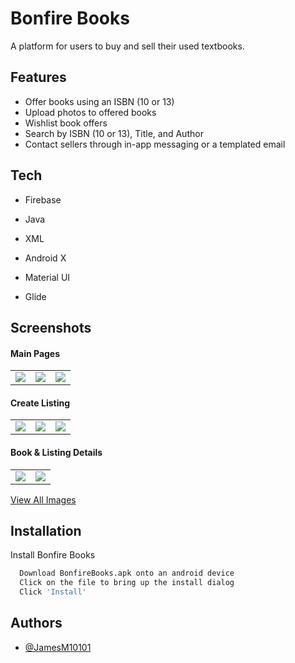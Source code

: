 # Bonfire Books

A platform for users to buy and sell their used textbooks.

## Features

- Offer books using an ISBN (10 or 13)
- Upload photos to offered books
- Wishlist book offers
- Search by ISBN (10 or 13), Title, and Author
- Contact sellers through in-app messaging or a templated email

## Tech

- Firebase

- Java

- XML

- Android X

- Material UI

- Glide

## Screenshots

#### Main Pages

<table>
  <tr>
    <td valign="top">
      <img src="https://i.imgur.com/oWi051c.jpg" />
    </td>
    <td valign="top">
      <img src="https://i.imgur.com/WZsyXMK.jpg" />
    </td>
    <td valign="top">
      <img src="https://i.imgur.com/GOY8R6J.jpg" />
    </td>
  </tr>
</table>

#### Create Listing

<table>
  <tr>
    <td valign="top">
      <img src="https://i.imgur.com/ui681Tq.jpg" />
    </td>
    <td valign="top">
      <img src="https://i.imgur.com/4XE28Ct.jpg" />
    </td>
    <td valign="top">
      <img src="https://i.imgur.com/X8FJrPl.jpg" />
    </td>
  </tr>
</table>

#### Book & Listing Details

<table>
  <tr>
    <td valign="top">
      <img src="https://i.imgur.com/nFJbsPd.jpg" />
    </td>
    <td valign="top">
      <img src="https://i.imgur.com/HH7B7oL.jpg" />
    </td>
  </tr>
</table>

[View All Images](https://imgur.com/a/kE1ATNv)

## Installation

Install Bonfire Books

```bash
  Download BonfireBooks.apk onto an android device
  Click on the file to bring up the install dialog
  Click 'Install'
```

## Authors

- [@JamesM10101](https://github.com/JamesM10101)
